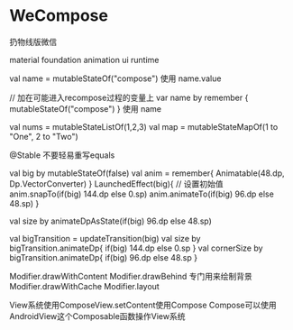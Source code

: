 # WeCompose
扔物线版微信

material
foundation
animation
ui
runtime

val name = mutableStateOf("compose")
使用 name.value

// 加在可能进入recompose过程的变量上
var name by remember { mutableStateOf("compose") }
使用 name

val nums = mutableStateListOf(1,2,3)
val map = mutableStateMapOf(1 to "One", 2 to "Two")

@Stable 不要轻易重写equals

val big by mutableStateOf(false)
val anim = remember{ Animatable(48.dp, Dp.VectorConverter) }
LaunchedEffect(big){
    // 设置初始值
    anim.snapTo(if(big) 144.dp else 0.sp)
    anim.animateTo(if(big) 96.dp else 48.sp)
}

val size by animateDpAsState(if(big) 96.dp else 48.sp)

val bigTransition = updateTransition(big)
val size by bigTransition.animateDp{ if(big) 144.dp else 0.sp }
val cornerSize by bigTransition.animateDp{ if(big) 96.dp else 48.sp }

Modifier.drawWithContent
Modifier.drawBehind 专门用来绘制背景
Modifier.drawWithCache
Modifier.layout

View系统使用ComposeView.setContent使用Compose
Compose可以使用AndroidView这个Composable函数操作View系统